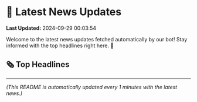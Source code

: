 # 📰 Latest News Updates
**Last Updated:** 2024-09-29 00:03:54

Welcome to the latest news updates fetched automatically by our bot! Stay informed with the top headlines right here. 🚀

## 🗞️ Top Headlines

---
*(This README is automatically updated every 1 minutes with the latest news.)*
